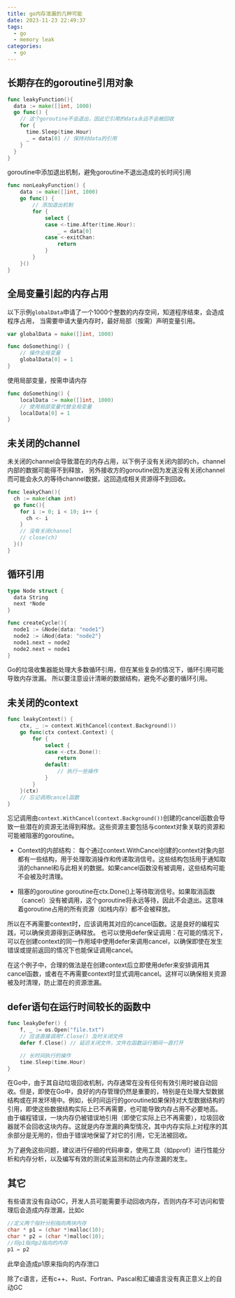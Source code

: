 ```yaml
---
title: go内存泄漏的几种可能
date: 2023-11-23 22:49:37
tags:
  - go
  - memory leak
categories:
  - go
---
```



## 长期存在的goroutine引用对象

```go
func leakyFunction(){
  data := make([]int, 1000)
  go func() {
    // 这个goroutine不会退出，因此它引用的data永远不会被回收
    for {
      time.Sleep(time.Hour)
      _ = data[0] // 保持对data的引用
    }
  }
}
```
<!-- more -->
goroutine中添加退出机制，避免goroutine不退出造成的长时间引用
```go
func nonLeakyFunction() {
    data := make([]int, 1000)
    go func() {
        // 添加退出机制
        for {
            select {
            case <-time.After(time.Hour):
                _ = data[0]
            case <-exitChan:
                return
            }
        }
    }()
}
```

## 全局变量引起的内存占用
以下示例`globalData`申请了一个1000个整数的内存空间，知道程序结束，会造成程序占用，
当需要申请大量内存时，最好局部（按需）声明变量引用。

```go
var globalData = make([]int, 1000)

func doSomething() {
    // 操作全局变量
    globalData[0] = 1
}

```

使用局部变量，按需申请内存

```go
func doSomething() {
    localData := make([]int, 1000)
    // 使用局部变量代替全局变量
    localData[0] = 1
}
```

## 未关闭的channel

未关闭的channel会导致潜在的内存占用，以下例子没有关闭内部的ch，channel内部的数据可能得不到释放，
另外接收方的goroutine因为发送没有关闭channel而可能会永久的等待channel数据，这回造成相关资源得不到回收。

```go
func leakyChan(){
  ch := make(chan int)
  go func(){
    for i := 0; i < 10; i++ {
      ch <- i
    }
    // 没有关闭channel
    // close(ch)
  }()
}
```

## 循环引用

```go
type Node struct {
  data String
  next *Node
}

func createCycle(){
  node1 := &Node{data: "node1"}
  node2 := &Nod{data: "node2"}
  node1.next = node2
  node2.next = node1
}
```
Go的垃圾收集器能处理大多数循环引用，但在某些复杂的情况下，循环引用可能导致内存泄漏。
所以要注意设计清晰的数据结构，避免不必要的循环引用。


## 未关闭的context


```go
func leakyContext() {
    ctx, _ := context.WithCancel(context.Background())
    go func(ctx context.Context) {
        for {
            select {
            case <-ctx.Done():
                return
            default:
                // 执行一些操作
            }
        }
    }(ctx)
    // 忘记调用cancel函数
}
```

忘记调用由`context.WithCancel(context.Background())`创建的cancel函数会导致一些潜在的资源无法得到释放。这些资源主要包括与context对象关联的资源和可能被阻塞的goroutine。

- Context的内部结构：
每个通过context.WithCancel创建的context对象内部都有一些结构，用于处理取消操作和传递取消信号。这些结构包括用于通知取消的channel和与此相关的数据。如果cancel函数没有被调用，这些结构可能不会被及时清理。

- 阻塞的goroutine 
goroutine在ctx.Done()上等待取消信号。如果取消函数（cancel）没有被调用，这个goroutine将永远等待，因此不会退出。这意味着goroutine占用的所有资源（如栈内存）都不会被释放。


所以在不再需要context时，应该调用其对应的cancel函数。这是良好的编程实践，可以确保资源得到正确释放。
也可以使用defer保证调用：在可能的情况下，可以在创建context的同一作用域中使用defer来调用cancel，以确保即使在发生错误或提前返回的情况下也能保证调用cancel。

在这个例子中，合理的做法是在创建context后立即使用defer来安排调用其cancel函数，或者在不再需要context时显式调用cancel。这样可以确保相关资源被及时清理，防止潜在的资源泄漏。


## defer语句在运行时间较长的函数中

```go
func leakyDefer() {
    f, _ := os.Open("file.txt")
    // 应该直接调用f.Close() 及时关闭文件
    defer f.Close() // 延迟关闭文件，文件在函数运行期间一直打开

    // 长时间执行的操作
    time.Sleep(time.Hour)
}
```

在Go中，由于其自动垃圾回收机制，内存通常在没有任何有效引用时被自动回收。但是，即使在Go中，良好的内存管理仍然是重要的，特别是在处理大型数据结构或在并发环境中。例如，长时间运行的goroutine如果保持对大型数据结构的引用，即使这些数据结构实际上已不再需要，也可能导致内存占用不必要地高。
由于编程错误，一块内存仍被错误地引用（即使它实际上已不再需要），垃圾回收器就不会回收这块内存。这就是内存泄漏的典型情况，其中内存实际上对程序的其余部分是无用的，但由于错误地保留了对它的引用，它无法被回收。

为了避免这些问题，建议进行仔细的代码审查，使用工具（如pprof）进行性能分析和内存分析，以及编写有效的测试来监测和防止内存泄漏的发生。

## 其它

有些语言没有自动GC，开发人员可能需要手动回收内存，否则内存不可访问和管理后会造成内存泄漏，比如c

```c
//定义两个指针分别指向两块内存
char * p1 = (char *)malloc(10);
char * p2 = (char *)malloc(10);
//将p1指向p2指向的内存
p1 = p2
```

此举会造成p1原来指向的内存泄口

除了c语言，还有c++、Rust、Fortran、Pascal和汇编语言没有真正意义上的自动GC
